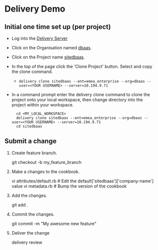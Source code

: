# Delivery Demo

## Initial one time set up (per project)

* Log into the [Delivery Server](https://10.194.9.71/e/emea_enterprise/#/login)
* Click on the Organisation named [dbaas](https://10.194.9.71/e/emea_enterprise/#/organizations/dbaas).  
* Click on the Project name [sitedbaas](https://10.194.9.71/e/emea_enterprise/#/organizations/dbaas/projects/sitedbaas).
* In the top of the page click the 'Clone Project' button.  Select and copy the clone command. 
  * `delivery clone sitedbaas --ent=emea_enterprise --org=dbaas --user=<YOUR USERNAME> --server=10.194.9.71`
* In a command prompt enter the delivery clone command to clone the project onto your local workspace, then change directory into the project within your workspace. 

       
        cd <MY_LOCAL_WORKSPACE>
        delivery clone sitedbaas --ent=emea_enterprise --org=dbaas --user=<YOUR USERNAME> --server=10.194.9.71
        cd sitedbaas
        

## Submit a change

  1. Create feature branch.

        
        git checkout -b my_feature_branch
        

  2. Make a changes to the cookbook.

        
        vi attributes/default.rb  # Edit the default['sitedbaas']['company-name'] value
        vi metadata.rb            # Bump the version of the cookbook
        
 
  3. Add the changes.

        
        git add .
        

  4. Commit the changes.

        
        git commit -m "My awesome new feature"
        

  4. Deliver the change

        
        delivery review
        
